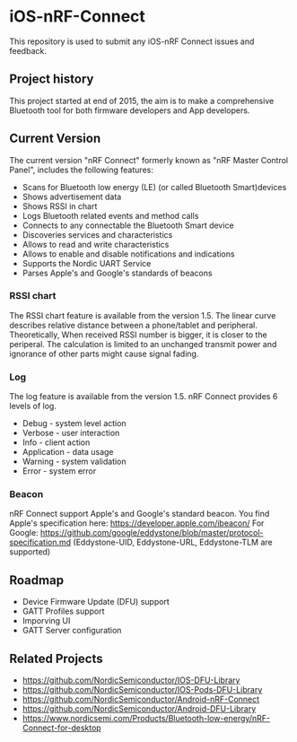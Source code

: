 # iOS-nRF-Connect
This repository is used to submit any iOS-nRF Connect issues and feedback. 

## Project history
This project started at end of 2015, the aim is to make a comprehensive Bluetooth tool for both firmware developers and App developers.

## Current Version
The current version "nRF Connect" formerly known as "nRF Master Control Panel", includes the following features:
- Scans for Bluetooth low energy (LE) (or called Bluetooth Smart)devices
- Shows advertisement data
- Shows RSSI in chart
- Logs Bluetooth related events and method calls
- Connects to any connectable the Bluetooth Smart device
- Discoveries services and characteristics
- Allows to read and write characteristics
- Allows to enable and disable notifications and indications
- Supports the Nordic UART Service
- Parses Apple's and Google's standards of beacons 

### RSSI chart
The RSSI chart feature is available from the version 1.5. The linear curve describes relative distance between a phone/tablet and peripheral. Theoretically, When received RSSI number is bigger, it is closer to the periperal. The calculation is limited to an unchanged transmit power and ignorance of other parts might cause signal fading.

### Log
The log feature is available from the version 1.5. nRF Connect provides 6 levels of log.
- Debug - system level action
- Verbose - user interaction  
- Info - client action
- Application - data usage
- Warning - system validation
- Error - system error

### Beacon
nRF Connect support Apple's and Google's standard beacon.
You find Apple's specification here: https://developer.apple.com/ibeacon/
For Google: https://github.com/google/eddystone/blob/master/protocol-specification.md
(Eddystone-UID, Eddystone-URL, Eddystone-TLM are supported)

## Roadmap 
- Device Firmware Update (DFU) support
- GATT Profiles support
- Imporving UI
- GATT Server configuration

## Related Projects
- https://github.com/NordicSemiconductor/IOS-DFU-Library
- https://github.com/NordicSemiconductor/IOS-Pods-DFU-Library
- https://github.com/NordicSemiconductor/Android-nRF-Connect
- https://github.com/NordicSemiconductor/Android-DFU-Library
- https://www.nordicsemi.com/Products/Bluetooth-low-energy/nRF-Connect-for-desktop
